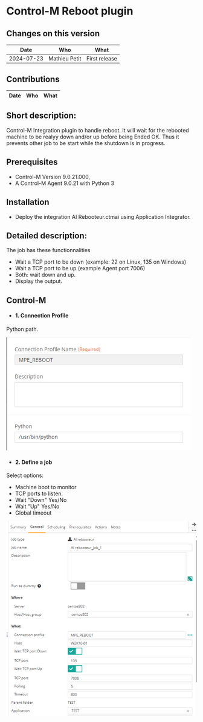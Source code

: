 # Control-M Reboot plugin
## Changes on this version

| Date | Who | What |
| - | - | - |
| 2024-07-23 | Mathieu Petit | First release |



## Contributions

| Date | Who | What |
| - | - | - |


## Short description:
Control-M Integration plugin to handle reboot.
It will wait for the rebooted machine to be realyy down and/or up before being Ended OK.
Thus it prevents other job to be start while the shutdown is in progress.

## Prerequisites

- Control-M Version 9.0.21.000,
- A Control-M Agent 9.0.21 with Python 3


## Installation

- Deploy the integration AI Rebooteur.ctmai using Application Integrator.
 
## Detailed description:

The job has these functionnalities
- Wait a TCP port to be down (example: 22 on Linux, 135 on Windows)
- Wait a TCP port to be up (example Agent port 7006)
- Both: wait down and up.
- Display the output.
 

## Control-M

* #### 1. Connection Profile 

Python path.

![](./images/cp.png)

* #### 2. Define a job

Select options: 
- Machine boot to monitor
- TCP ports to listen.
- Wait "Down" Yes/No
- Wait "Up"   Yes/No
- Global timeout

![](./images/job.png)
